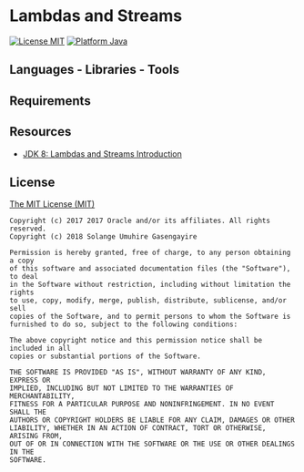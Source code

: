# Lambdas and Streams
 
[![License MIT](https://img.shields.io/badge/license-MIT%20License-green.svg)](https://github.com/SolangeUG/fundamentals/blob/master/LICENSE)
[![Platform Java](https://img.shields.io/badge/platform-Java-blue.svg)](https://docs.oracle.com/en/java/)


## Languages - Libraries - Tools




## Requirements




## Resources

- [JDK 8: Lambdas and Streams Introduction](https://apexapps.oracle.com/pls/apex/f?p=44785:149:412676491169::NO:RP,149:P149_EVENT_ID,P149_PREV_PAGE:5438,2)



## License

[The MIT License (MIT)](https://opensource.org/licenses/MIT)

````
Copyright (c) 2017 2017 Oracle and/or its affiliates. All rights reserved.
Copyright (c) 2018 Solange Umuhire Gasengayire

Permission is hereby granted, free of charge, to any person obtaining a copy
of this software and associated documentation files (the "Software"), to deal
in the Software without restriction, including without limitation the rights
to use, copy, modify, merge, publish, distribute, sublicense, and/or sell
copies of the Software, and to permit persons to whom the Software is
furnished to do so, subject to the following conditions:

The above copyright notice and this permission notice shall be included in all
copies or substantial portions of the Software.

THE SOFTWARE IS PROVIDED "AS IS", WITHOUT WARRANTY OF ANY KIND, EXPRESS OR
IMPLIED, INCLUDING BUT NOT LIMITED TO THE WARRANTIES OF MERCHANTABILITY,
FITNESS FOR A PARTICULAR PURPOSE AND NONINFRINGEMENT. IN NO EVENT SHALL THE
AUTHORS OR COPYRIGHT HOLDERS BE LIABLE FOR ANY CLAIM, DAMAGES OR OTHER
LIABILITY, WHETHER IN AN ACTION OF CONTRACT, TORT OR OTHERWISE, ARISING FROM,
OUT OF OR IN CONNECTION WITH THE SOFTWARE OR THE USE OR OTHER DEALINGS IN THE
SOFTWARE.

````